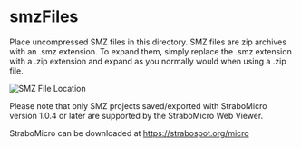 # smzFiles
Place uncompressed SMZ files in this directory.
SMZ files are zip archives with an .smz extension. 
To expand them, simply replace the .smz extension with a .zip extension and expand as you normally would when using a .zip file.

![SMZ File Location](https://strabospot.org/assets/files/microViewerSShot.png)

Please note that only SMZ projects saved/exported with StraboMicro version 1.0.4 or later are supported by the StraboMicro Web Viewer.

StraboMicro can be downloaded at https://strabospot.org/micro

